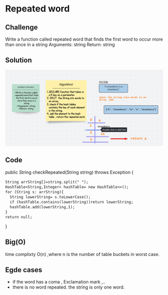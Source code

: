 # Repeated word 
## Challenge 
Write a function called repeated word that finds the first word to occur more than once in a string
Arguments: string
Return: string

## Solution 
![img](assets/repeated.png)

## Code 

  public String checkRepeated(String string) throws Exception {

    String arrString[]=string.split(" ");
    HashTable<String,Integer> hashTable= new HashTable<>();
    for (String s: arrString){
      String lowerString= s.toLowerCase();
      if (hashTable.contains(lowerString))return lowerString;
      hashTable.add(lowerString,1);
    }
    return null;
  }

  ## Big(O)
  time complixty O(n) ,where n is the number of table buckets in worst case. 
  
  ## Egde cases 
  * if the word has a coma , Exclamation mark ,..
  * there is no word repeated.
  the string is only one word. 
